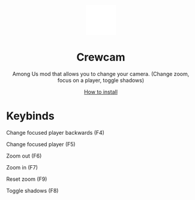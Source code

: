 <br />
<p align="center">
  <a href="https://github.com/Lunar-Mods/Crewcam/">
    <img src="crewcam.png" alt="Logo" width="80" height="80">
  </a>
        <h1 align="Center">Crewcam</h3>
        <p align="Center">Among Us mod that allows you to change your camera. (Change zoom, focus on a player, toggle shadows)</p> 
        <a href="https://github.com/Lunar-Mods/Installing-a-mod">
        <p align="Center">How to install</p> 
        </a>
        <h1 align="Left">Keybinds</h3>
        <p align="Left">Change focused player backwards (F4)</p> 
        <p align="Left">Change focused player (F5)</p> 
        <p align="Left">Zoom out (F6)</p> 
        <p align="Left">Zoom in (F7)</p> 
        <p align="Left">Reset zoom (F9)</p> 
        <p align="Left">Toggle shadows (F8)</p> 
</p>
